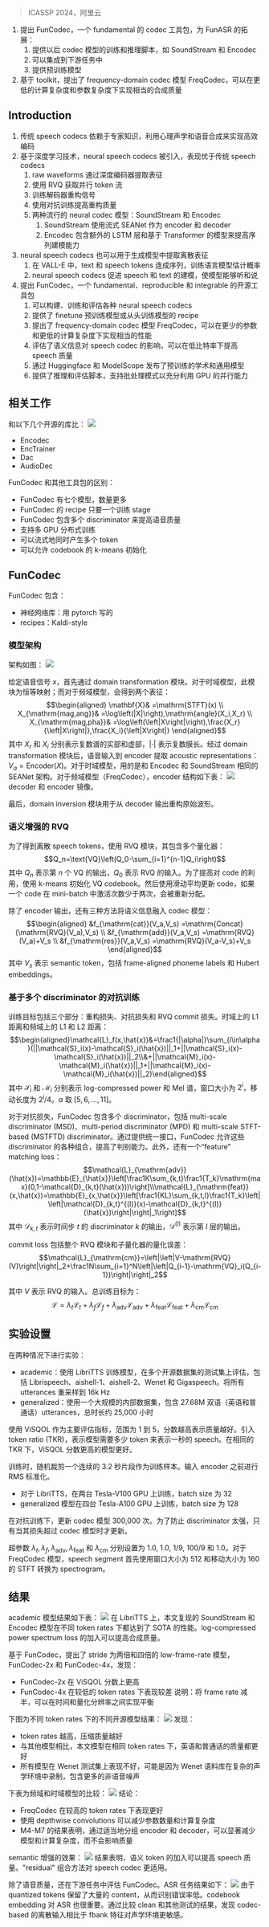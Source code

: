> ICASSP 2024，阿里云

1. 提出 FunCodec，一个 fundamental 的 codec 工具包，为 FunASR 的拓展：
    1. 提供以后 codec 模型的训练和推理脚本，如 SoundStream 和 Encodec
    2. 可以集成到下游任务中
    3. 提供预训练模型
2. 基于 toolkit，提出了 frequency-domain codec 模型 FreqCodec，可以在更低的计算复杂度和参数复杂度下实现相当的合成质量

## Introduction

1. 传统 speech codecs 依赖于专家知识，利用心理声学和语音合成来实现高效编码
2. 基于深度学习技术，neural speech codecs 被引入，表现优于传统 speech codecs
    1. raw waveforms 通过深度编码器提取表征
    2. 使用 RVQ 获取并行 token 流
    3. 训练解码器重构信号
    4. 使用对抗训练提高重构质量
    5. 两种流行的 neural codec 模型：SoundStream 和 Encodec
        1. SoundStream 使用流式 SEANet 作为 encoder 和 decoder
        2. Encodec 包含额外的 LSTM 层和基于 Transformer 的模型来提高序列建模能力
3. neural speech codecs 也可以用于生成模型中提取离散表征
    1. 在 VALL-E 中，text 和 speech tokens 连成序列，训练语言模型估计概率
    2. neural speech codecs 促进 speech 和 text 的建模，使模型能够听和说
4. 提出 FunCodec，一个 fundamental、reproducible 和 integrable 的开源工具包
    1. 可以构建、训练和评估各种 neural speech codecs
    2. 提供了 finetune 预训练模型或从头训练模型的 recipe
    3. 提出了 frequency-domain codec 模型 FreqCodec，可以在更少的参数和更低的计算复杂度下实现相当的性能
    4. 评估了语义信息对 speech codec 的影响，可以在低比特率下提高 speech 质量
    5. 通过 Huggingface 和 ModelScope 发布了预训练的学术和通用模型
    6. 提供了推理和评估脚本，支持批处理模式以充分利用 GPU 的并行能力

## 相关工作

和以下几个开源的库比：
![](image/Pasted%20image%2020240528223717.png)

+ Encodec
+ EncTrainer
+ Dac
+ AudioDec

FunCodec 和其他工具包的区别：
+ FunCodec 有七个模型，数量更多
+ FunCodec 的 recipe 只要一个训练 stage
+ FunCodec 包含多个 discriminator 来提高语音质量
+ 支持多 GPU 分布式训练
+ 可以流式地同时产生多个 token
+ 可以允许 codebook 的 k-means 初始化

## FunCodec

FunCodec 包含：
+ 神经网络库：用 pytorch 写的
+ recipes：Kaldi-style

### 模型架构

架构如图：
![](image/Pasted%20image%2020240528224221.png)

给定语音信号 $x$，首先通过 domain transformation 模块。对于时域模型，此模块为恒等映射；而对于频域模型，会得到两个表征：
$$\begin{aligned}
\mathbf{X}& =\mathrm{STFT}(x)  \\
X_{\mathrm{mag,ang}}& =\log\left(|X|\right),\mathrm{angle}(X_i,X_r)  \\
X_{\mathrm{mag,pha}}& =\log\left(\left|X\right|\right),\frac{X_r}{\left|X\right|},\frac{X_i}{\left|X\right|} 
\end{aligned}$$
其中 $X_r$ 和 $X_i$ 分别表示复数谱的实部和虚部，$| \cdot |$ 表示复数膜长。经过 domain transformation 模块后，语音输入到 encoder 提取 acoustic representations：$V_a = \mathrm{Encoder}(X)$。对于时域模型，用的是和 Encodec 和 SoundStream 相同的 SEANet 架构。对于频域模型（FreqCodec），encoder 结构如下表：
![](image/Pasted%20image%2020240528225525.png)
decoder 和 encoder 镜像。

最后，domain inversion 模块用于从 decoder 输出重构原始波形。

### 语义增强的 RVQ

为了得到离散 speech tokens，使用 RVQ 模块，其包含多个量化器：
$$Q_n=\text{VQ}\left(Q_0-\sum_{i=1}^{n-1}Q_i\right)$$
其中 $Q_n$ 表示第 $n$ 个 VQ 的输出，$Q_0$ 表示 RVQ 的输入。为了提高对 code 的利用，使用 k-means 初始化 VQ codebook。然后使用滑动平均更新 code，如果一个 code 在 mini-batch 中激活次数少于两次，会被重新分配。

除了 encoder 输出，还有三种方法将语义信息融入 codec 模型：
$$\begin{aligned}
&f_{\mathrm{cat}}(V_a,V_s) =\mathrm{Concat}(\mathrm{RVQ}(V_a),V_s)  \\
&f_{\mathrm{add}}(V_a,V_s) =\mathrm{RVQ}(V_a)+V_s  \\
&f_{\mathrm{res}}(V_a,V_s) =\mathrm{RVQ}(V_a-V_s)+V_s 
\end{aligned}$$
其中 $V_s$ 表示 semantic token，包括 frame-aligned phoneme labels 和 Hubert embeddings。

### 基于多个 discriminator 的对抗训练

训练目标包括三个部分：重构损失、对抗损失和 RVQ commit 损失。时域上的 L1 距离和频域上的 L1 和 L2 距离：
$$\begin{aligned}\mathcal{L}_f(x,\hat{x})&=\frac1{|\alpha|}\sum_{i\in\alpha}(||\mathcal{S}_i(x)-\mathcal{S}_i(\hat{x})||_1+||\mathcal{S}_i(x)-\mathcal{S}_i(\hat{x})||_2\\&+||\mathcal{M}_i(x)-\mathcal{M}_i(\hat{x})||_1+||\mathcal{M}_i(x)-\mathcal{M}_i(\hat{x})||_2)\end{aligned}$$
其中 $\mathcal{S}_i$ 和 $\mathcal{M}_i$ 分别表示 log-compressed power 和 Mel 谱，窗口大小为 $2^i$，移动长度为 $2^i/4$。$\alpha$ 取 $[5,6,\ldots,11]$。

对于对抗损失，FunCodec 包含多个 discriminator，包括 multi-scale discriminator (MSD)、multi-period discriminator (MPD) 和 multi-scale STFT-based (MSTFTD) discriminator。通过提供统一接口，FunCodec 允许这些 discriminator 的各种组合，提高了判别能力。此外，还有一个“feature” matching loss：
$$\mathcal{L}_{\mathrm{adv}}(\hat{x})=\mathbb{E}_{\hat{x}}\left[\frac1K\sum_{k,t}\frac1{T_k}\mathrm{max}(0,1-\mathcal{D}_{k,t}(\hat{x}))\right]\\\mathcal{L}_{\mathrm{feat}}(x,\hat{x})=\mathbb{E}_{x,\hat{x}}\left[\frac1{KL}\sum_{k,t,l}\frac1{T_k}\left|\left|\mathcal{D}_{k,t}^{(l)}(x)-\mathcal{D}_{k,t}^{(l)}(\hat{x})\right|\right|_1\right]$$
其中 $\mathcal{D}_{k,t}$ 表示时间步 $t$ 的 discriminator $k$ 的输出，$\mathcal{D}^{(l)}$ 表示第 $l$ 层的输出。

commit loss 包括整个 RVQ 模块和子量化器的量化误差：
$$\mathcal{L}_{\mathrm{cm}}=\left|\left|V-\mathrm{RVQ}(V)\right|\right|_2+\frac1N\sum_{i=1}^N\left|\left|Q_{i-1}-\mathrm{VQ}_i(Q_{i-1})\right|\right|_2$$

其中 $V$ 表示 RVQ 的输入。总训练目标为：
$$\mathcal{L}=\lambda_t\mathcal{L}_t+\lambda_f\mathcal{L}_f+\lambda_\mathrm{adv}\mathcal{L}_\mathrm{adv}+\lambda_\mathrm{feat}\mathcal{L}_\mathrm{feat}+\lambda_\mathrm{cm}\mathcal{L}_\mathrm{cm}$$

## 实验设置

在两种情况下进行实验：
+ academic：使用 LibriTTS 训练模型，在多个开源数据集的测试集上评估，包括 Librispeech、aishell-1、aishell-2、Wenet 和 Gigaspeech。将所有 utterances 重采样到 16k Hz
+ generalized：使用一个大规模的内部数据集，包含 27.68M 双语（英语和普通话）utterances，总时长约 25,000 小时

使用 ViSQOL 作为主要评估指标，范围为 1 到 5，分数越高表示质量越好。引入 token ratio (TKR)，表示模型需要多少 token 来表示一秒的 speech。在相同的 TKR 下，ViSQOL 分数更高的模型更好。

训练时，随机裁剪一个连续的 3.2 秒片段作为训练样本。输入 encoder 之前进行 RMS 标准化。
+ 对于 LibriTTS，在两台 Tesla-V100 GPU 上训练，batch size 为 32
+ generalized 模型在四台 Tesla-A100 GPU 上训练，batch size 为 128

在对抗训练下，更新 codec 模型 300,000 次。为了防止 discriminator 太强，只有当其损失超过 codec 模型时才更新。

超参数 $\lambda_t , \lambda_f , \lambda_{\mathrm{adv}} , \lambda_{\mathrm{feat}}$ 和 $\lambda_{\mathrm{cm}}$ 分别设置为 1.0, 1.0, 1/9, 100/9 和 1.0。对于 FreqCodec 模型，speech segment 首先使用窗口大小为 512 和移动大小为 160 的 STFT 转换为 spectrogram。

## 结果

academic 模型结果如下表：
![](image/Pasted%20image%2020240530221556.png)
在 LibriTTS 上，本文复现的 SoundStream 和 Encodec 模型在不同 token rates 下都达到了 SOTA 的性能。log-compressed power spectrum loss 的加入可以提高合成质量。

基于 FunCodec，提出了 stride 为两倍和四倍的 low-frame-rate 模型，FunCodec-2x 和 FunCodec-4x，发现：
+ FunCodec-2x 在 ViSQOL 分数上更高
+ FunCodec-4x 在较低的 token rates 下表现较差
说明：将 frame rate 减半，可以在时间和量化分辨率之间实现平衡

下图为不同 token rates 下的不同开源模型结果：
![](image/Pasted%20image%2020240530221804.png)
发现：
+ token rates 越高，压缩质量越好
+ 与其他模型相比，本文模型在相同 token rates 下，英语和普通话的质量都更好
+ 所有模型在 Wenet 测试集上表现不好，可能是因为 Wenet 语料库在复杂的声学环境中录制，包含更多的非语音噪声

下表为频域和时域模型的比较：
![](image/Pasted%20image%2020240530224459.png)
结论：
+ FreqCodec 在较高的 token rates 下表现更好
+ 使用 depthwise convolutions 可以减少参数数量和计算复杂度
+ M4-M7 的结果表明，通过适当地分组 encoder 和 decoder，可以显著减少模型和计算复杂度，而不会影响质量


semantic 增强的效果：
![](image/Pasted%20image%2020240530224622.png)
结果表明，语义 token 的加入可以提高 speech 质量。"residual" 组合方法对 speech codec 更适用。


除了语音质量，还在下游任务中评估 FunCodec。ASR 任务结果如下：
![](image/Pasted%20image%2020240530224704.png)
由于 quantized tokens 保留了大量的 content，从而识别错误率低。codebook embedding 对 ASR 也很重要。通过比较 clean 和其他测试的结果，发现 codec-based 的离散输入相比于 fbank 特征对声学环境更敏感。